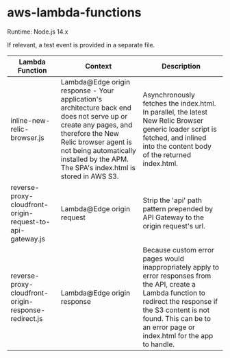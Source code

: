 # aws-lambda-functions

Runtime: Node.js 14.x

If relevant, a test event is provided in a separate file.


| Lambda Function | Context | Description |
| --- | --- | --- |
| inline-new-relic-browser.js | Lambda@Edge origin response - Your application's architecture back end does not serve up or create any pages, and therefore the New Relic browser agent is not being automatically installed by the APM. The SPA's index.html is stored in AWS S3. | Asynchronously fetches the index.html. In parallel, the latest New Relic Browser generic loader script is fetched, and inlined into the content body of the returned index.html. |
| reverse-proxy-cloudfront-origin-request-to-api-gateway.js | Lambda@Edge origin request | Strip the 'api' path pattern prepended by API Gateway to the origin request's url. |
| reverse-proxy-cloudfront-origin-response-redirect.js | Lambda@Edge origin response | Because custom error pages would inappropriately apply to error responses from the API, create a Lambda function to redirect the response if the S3 content is not found. This can be to an error page or index.html for the app to handle. |

